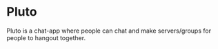# Pluto
Pluto is a chat-app where people can chat and make servers/groups for people to hangout together. 
